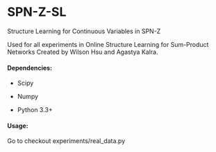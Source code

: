 # SPN-Z-SL
Structure Learning for Continuous Variables in SPN-Z

Used for all experiments in Online Structure Learning for Sum-Product Networks
Created by Wilson Hsu and Agastya Kalra.

#### Dependencies:
- Scipy

- Numpy

- Python 3.3+

#### Usage:

Go to checkout experiments/real_data.py

